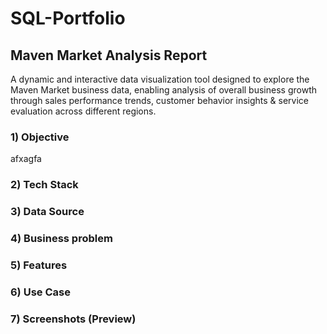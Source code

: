 # SQL-Portfolio
## Maven Market Analysis Report
A dynamic and interactive data visualization tool designed to explore the Maven Market business data, enabling analysis of overall business growth through sales performance trends, customer behavior insights & service evaluation across different regions. 

### 1) Objective
  afxagfa
### 2) Tech Stack
### 3) Data Source
### 4) Business problem
### 5) Features
### 6) Use Case
### 7) Screenshots (Preview)

